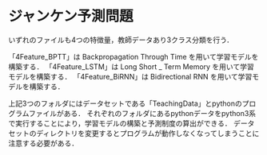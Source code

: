 # ジャンケン予測問題
いずれのファイルも4つの特徴量，教師データあり3クラス分類を行う．

「4Feature_BPTT」は Backpropagation Through Time を用いて学習モデルを構築する．
「4Feature_LSTM」は Long Short _ Term Memory を用いて学習モデルを構築する．
「4Feature_BiRNN」は Bidirectional RNN を用いて学習モデルを構築する．

上記3つのフォルダにはデータセットである「TeachingData」とpythonのプログラムファイルがある．
それぞれのフォルダにあるpythonデータをpython3系で実行することにより，学習モデルの構築と予測制度の算出ができる．
データセットのディレクトリを変更するとプログラムが動作しなくなってしまうことに注意する必要がある．

